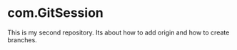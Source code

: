 # com.GitSession
This is my second repository. Its about how to add origin and how to create branches.
